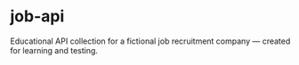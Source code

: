 # job-api
Educational API collection for a fictional job recruitment company — created for learning and testing.
